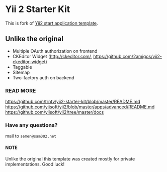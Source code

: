 Yii 2 Starter Kit
================================
This is fork of [Yii2 start application template](https://github.com/trntv/yii2-starter-kit).

Unlike the original
--------
- Multiple OAuth authorization on frontend
- CKEditor Widget (http://ckeditor.com/, https://github.com/2amigos/yii2-ckeditor-widget)
- Taggable
- Sitemap
- Two-factory auth on backend

### READ MORE
https://github.com/trntv/yii2-starter-kit/blob/master/README.md
https://github.com/yiisoft/yii2/blob/master/apps/advanced/README.md
https://github.com/yiisoft/yii2/tree/master/docs

### Have any questions?
mail to `semen@sam002.net`

#### NOTE
Unlike the original this template was created mostly for private implementations.
Good luck!
